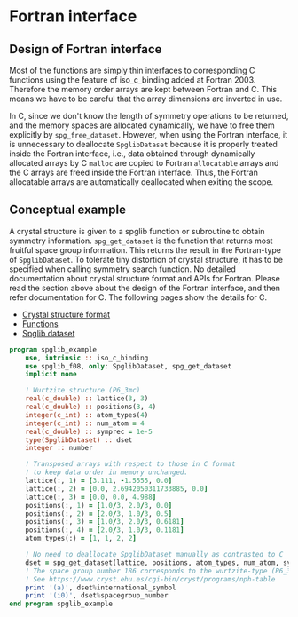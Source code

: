 # Fortran interface

## Design of Fortran interface

Most of the functions are simply thin interfaces to corresponding C functions
using the feature of iso_c_binding added at Fortran 2003. Therefore the memory
order arrays are kept between Fortran and C. This means we have to be careful
that the array dimensions are inverted in use.

In C, since we don't know the length of symmetry operations to be returned, and
the memory spaces are allocated dynamically, we have to free them explicitly by
`spg_free_dataset`. However, when using the Fortran interface, it is unnecessary
to deallocate `SpglibDataset` because it is properly treated inside the Fortran
interface, i.e., data obtained through dynamically allocated arrays by C
`malloc` are copied to Fortran `allocatable` arrays and the C arrays are freed
inside the Fortran interface. Thus, the Fortran allocatable arrays are
automatically deallocated when exiting the scope.

## Conceptual example

A crystal structure is given to a spglib function or subroutine to obtain
symmetry information. `spg_get_dataset` is the function that returns most
fruitful space group information. This returns the result in the Fortran-type of
`SpglibDataset`. To tolerate tiny distortion of crystal structure,
it has to be specified when calling symmetry search function.
No detailed documentation about crystal structure format and APIs for Fortran.
Please read the section above about the design of the Fortran interface, and
then refer documentation for C. The following pages show the details for C.

- [Crystal structure format](https://spglib.github.io/spglib/variable.html)
- [Functions](https://spglib.github.io/spglib/api.html)
- [Spglib dataset](https://spglib.github.io/spglib/dataset.html)

```fortran
program spglib_example
    use, intrinsic :: iso_c_binding
    use spglib_f08, only: SpglibDataset, spg_get_dataset
    implicit none

    ! Wurtzite structure (P6_3mc)
    real(c_double) :: lattice(3, 3)
    real(c_double) :: positions(3, 4)
    integer(c_int) :: atom_types(4)
    integer(c_int) :: num_atom = 4
    real(c_double) :: symprec = 1e-5
    type(SpglibDataset) :: dset
    integer :: number

    ! Transposed arrays with respect to those in C format
    ! to keep data order in memory unchanged.
    lattice(:, 1) = [3.111, -1.5555, 0.0]
    lattice(:, 2) = [0.0, 2.6942050311733885, 0.0]
    lattice(:, 3) = [0.0, 0.0, 4.988]
    positions(:, 1) = [1.0/3, 2.0/3, 0.0]
    positions(:, 2) = [2.0/3, 1.0/3, 0.5]
    positions(:, 3) = [1.0/3, 2.0/3, 0.6181]
    positions(:, 4) = [2.0/3, 1.0/3, 0.1181]
    atom_types(:) = [1, 1, 2, 2]

    ! No need to deallocate SpglibDataset manually as contrasted to C
    dset = spg_get_dataset(lattice, positions, atom_types, num_atom, symprec)
    ! The space group number 186 corresponds to the wurtzite-type (P6_3mc).
    ! See https://www.cryst.ehu.es/cgi-bin/cryst/programs/nph-table
    print '(a)', dset%international_symbol
    print '(i0)', dset%spacegroup_number
end program spglib_example
```
